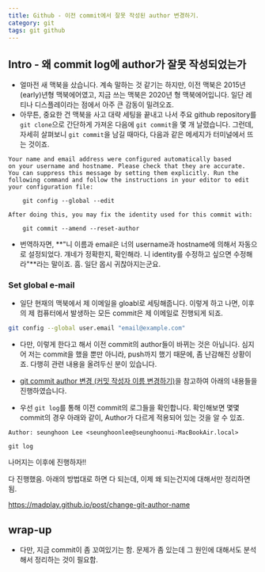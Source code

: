 ```yaml
---
title: Github - 이전 commit에서 잘못 작성된 author 변경하기.
category: git
tags: git github 
---
```


## Intro - 왜 commit log에 author가 잘못 작성되었는가

- 얼마전 새 맥북을 샀습니다. 계속 말하는 것 같기는 하지만, 이전 맥북은 2015년(early)년형 맥북에어였고, 지금 쓰는 맥북은 2020년 형 맥북에어입니다. 일단 레티나 디스플레이라는 점에서 아주 큰 감동이 밀려오죠.
- 아무튼, 중요한 건 맥북을 사고 대략 세팅을 끝내고 나서 주요 github repository를 `git clone`으로 간단하게 가져온 다음에 `git commit`을 몇 개 날렸습니다. 그런데, 자세히 살펴보니 `git commit`을 남길 때마다, 다음과 같은 메세지가 터미널에서 뜨는 것이죠.

```code
Your name and email address were configured automatically based
on your username and hostname. Please check that they are accurate.
You can suppress this message by setting them explicitly. Run the
following command and follow the instructions in your editor to edit
your configuration file:

    git config --global --edit

After doing this, you may fix the identity used for this commit with:

    git commit --amend --reset-author

```

- 번역하자면, **"니 이름과 email은 너의 username과 hostname에 의해서 자동으로 설정되었다. 걔네가 정확한지, 확인해라. 니 identity를 수정하고 싶으면 수정해라"**라는 말이죠. 흠. 일단 몹시 귀찮아지는군요.

### Set global e-mail

- 일단 현재의 맥북에서 제 이메일을 gloabl로 세팅해줍니다. 이렇게 하고 나면, 이후의 제 컴퓨터에서 발생하는 모든 commit은 제 이메일로 진행되게 되죠.

```bash
git config --global user.email "email@example.com"
```

- 다만, 이렇게 한다고 해서 이전 commit의 author들이 바뀌는 것은 아닙니다. 심지어 저는 commit을 했을 뿐만 아니라, push까지 했기 때문에, 좀 난감해진 상황이죠. 다행히 관련 내용을 올려두신 분이 있습니다.
- [git commit author 변경 (커밋 작성자 이름 변경하기)](https://madplay.github.io/post/change-git-author-name)을 참고하여 아래의 내용들을 진행하였습니다.

- 우선 `git log`를 통해 이전 commit의 로그들을 확인합니다. 확인해보면 몇몇 commit의 경우 아래와 같이, Author가 다르게 적용되어 있는 것을 알 수 있죠.

```
Author: seunghoon Lee <seunghoonlee@seunghoonui-MacBookAir.local>
```


```
git log
```


나머지는 이후에 진행하자!!

다 진행했음. 아래의 방법대로 하면 다 되는데, 이제 왜 되는건지에 대해서만 정리하면 됨. 

https://madplay.github.io/post/change-git-author-name


## wrap-up

- 다만, 지금 commit이 좀 꼬여있기는 함. 문제가 좀 있는데 그 원인에 대해서도 분석해서 정리하는 것이 필요함.